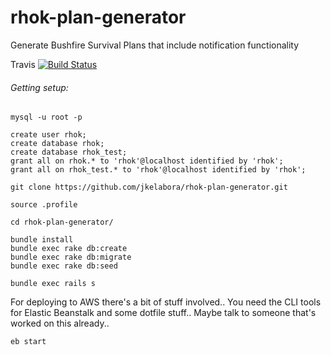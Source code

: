 rhok-plan-generator
===================

Generate Bushfire Survival Plans that include notification functionality

Travis [![Build Status](https://travis-ci.org/jkelabora/rhok-plan-generator.png)](https://travis-ci.org/jkelabora/rhok-plan-generator)

###### Getting setup:

```
mysql -u root -p

create user rhok;
create database rhok;
create database rhok_test;
grant all on rhok.* to 'rhok'@localhost identified by 'rhok';
grant all on rhok_test.* to 'rhok'@localhost identified by 'rhok';

git clone https://github.com/jkelabora/rhok-plan-generator.git

source .profile

cd rhok-plan-generator/

bundle install
bundle exec rake db:create
bundle exec rake db:migrate
bundle exec rake db:seed

bundle exec rails s
```

For deploying to AWS there's a bit of stuff involved.. You need the CLI tools for Elastic Beanstalk and some dotfile stuff..
Maybe talk to someone that's worked on this already..

```
eb start
```
